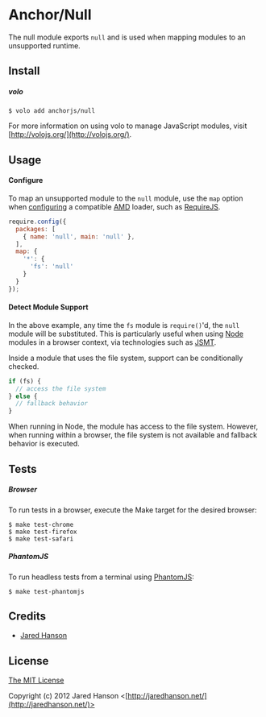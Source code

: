 # Anchor/Null

The null module exports `null` and is used when mapping modules to an
unsupported runtime.

## Install

##### volo

    $ volo add anchorjs/null

For more information on using volo to manage JavaScript modules, visit [http://volojs.org/](http://volojs.org/).

## Usage

#### Configure

To map an unsupported module to the `null` module, use the `map` option when
[configuring](https://github.com/amdjs/amdjs-api/wiki/Common-Config) a
compatible [AMD](https://github.com/amdjs/amdjs-api) loader, such as [RequireJS](http://requirejs.org/).

```javascript
require.config({
  packages: [
    { name: 'null', main: 'null' },
  ],
  map: {
    '*': {
      'fs': 'null'
    }
  }
});
```

#### Detect Module Support

In the above example, any time the `fs` module is `require()`'d, the `null`
module will be substituted.  This is particularly useful when using [Node](http://nodejs.org/)
modules in a browser context, via technologies such as [JSMT](https://github.com/jaredhanson/jsmt).

Inside a module that uses the file system, support can be conditionally checked.

```javascript
if (fs) {
  // access the file system
} else {
  // fallback behavior
}
```

When running in Node, the module has access to the file system.  However, when
running within a browser, the file system is not available and fallback behavior
is executed.

## Tests

##### Browser

To run tests in a browser, execute the Make target for the desired browser:

    $ make test-chrome
    $ make test-firefox
    $ make test-safari

##### PhantomJS

To run headless tests from a terminal using [PhantomJS](http://phantomjs.org/):

    $ make test-phantomjs

## Credits

  - [Jared Hanson](http://github.com/jaredhanson)

## License

[The MIT License](http://opensource.org/licenses/MIT)

Copyright (c) 2012 Jared Hanson <[http://jaredhanson.net/](http://jaredhanson.net/)>
